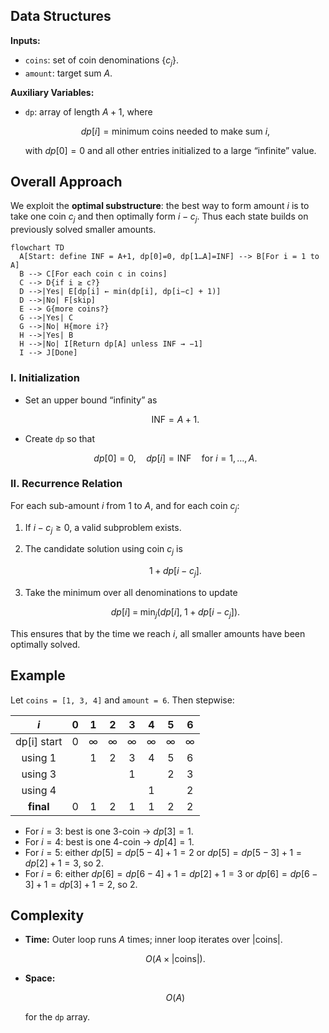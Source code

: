 ## Data Structures

**Inputs:**

* `coins`: set of coin denominations $\{c_j\}$.
* `amount`: target sum $A$.

**Auxiliary Variables:**

* `dp`: array of length $A+1$, where

  $$
    dp[i] = \text{minimum coins needed to make sum }i,
  $$

  with $dp[0]=0$ and all other entries initialized to a large “infinite” value.

## Overall Approach

We exploit the **optimal substructure**: the best way to form amount $i$ is to take one coin $c_j$ and then optimally form $i - c_j$. Thus each state builds on previously solved smaller amounts.

```mermaid
flowchart TD
  A[Start: define INF = A+1, dp[0]=0, dp[1…A]=INF] --> B[For i = 1 to A]
  B --> C[For each coin c in coins]
  C --> D{if i ≥ c?}
  D -->|Yes| E[dp[i] ← min(dp[i], dp[i−c] + 1)]
  D -->|No| F[skip]
  E --> G{more coins?}
  G -->|Yes| C
  G -->|No| H{more i?}
  H -->|Yes| B
  H -->|No| I[Return dp[A] unless INF → −1]
  I --> J[Done]
```

### I. Initialization

* Set an upper bound “infinity” as

  $$
    \text{INF} = A + 1.
  $$
* Create `dp` so that

  $$
    dp[0] = 0,\quad
    dp[i] = \text{INF}\quad\text{for }i=1,\dots,A.
  $$

### II. Recurrence Relation

For each sub-amount $i$ from $1$ to $A$, and for each coin $c_j$:

1. If $i - c_j \ge 0$, a valid subproblem exists.
2. The candidate solution using coin $c_j$ is

   $$
     1 + dp[i - c_j].
   $$
3. Take the minimum over all denominations to update

   $$
     dp[i] \;=\; \min_j\bigl(dp[i],\;1 + dp[i - c_j]\bigr).
   $$

This ensures that by the time we reach $i$, all smaller amounts have been optimally solved.

## Example

Let `coins = [1, 3, 4]` and `amount = 6`. Then stepwise:

|      $i$     |  0  |  1  |  2  |  3  |  4  |  5  |  6  |
| :----------: | :-: | :-: | :-: | :-: | :-: | :-: | :-: |
| dp\[i] start |  0  |  ∞  |  ∞  |  ∞  |  ∞  |  ∞  |  ∞  |
|    using 1   |     |  1  |  2  |  3  |  4  |  5  |  6  |
|    using 3   |     |     |     |  1  |     |  2  |  3  |
|    using 4   |     |     |     |     |  1  |     |  2  |
|   **final**  |  0  |  1  |  2  |  1  |  1  |  2  |  2  |

* For $i=3$: best is one 3-coin → $dp[3]=1$.
* For $i=4$: best is one 4-coin → $dp[4]=1$.
* For $i=5$: either $dp[5]=dp[5-4]+1=2$ or $dp[5]=dp[5-3]+1=dp[2]+1=3$, so $2$.
* For $i=6$: either $dp[6]=dp[6-4]+1=dp[2]+1=3$ or $dp[6]=dp[6-3]+1=dp[3]+1=2$, so $2$.

## Complexity

* **Time:**
  Outer loop runs $A$ times; inner loop iterates over $\lvert\text{coins}\rvert$.

  $$
    O(A \times \lvert\text{coins}\rvert).
  $$
* **Space:**

  $$
    O(A)
  $$

  for the `dp` array.
